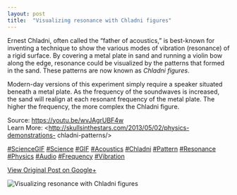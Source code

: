```yaml
---
layout: post
title:  "Visualizing resonance with Chladni figures"
---
```


Ernest Chladni, often called the “father of acoustics,” is best-known for
inventing a technique to show the various modes of vibration (resonance) of a
rigid surface. By covering a metal plate in sand and running a violin bow
along the edge, resonance could be visualized by the patterns that formed in
the sand. These patterns are now known as _Chladni figures_.  
  
Modern-day versions of this experiment simply require a speaker situated
beneath a metal plate. As the frequency of the soundwaves is increased, the
sand will realign at each resonant frequency of the metal plate. The higher
the frequency, the more complex the Chladni figure.  
  
Source: <https://youtu.be/wvJAgrUBF4w>  
Learn More: <http://skullsinthestars.com/2013/05/02/physics-demonstrations-
chladni-patterns/>  
  
[#ScienceGIF](https://plus.google.com/s/%23ScienceGIF/posts)
[#Science](https://plus.google.com/s/%23Science/posts)
[#GIF](https://plus.google.com/s/%23GIF/posts)
[#Acoustics](https://plus.google.com/s/%23Acoustics/posts)
[#Chladni](https://plus.google.com/s/%23Chladni/posts)
[#Pattern](https://plus.google.com/s/%23Pattern/posts)
[#Resonance](https://plus.google.com/s/%23Resonance/posts)
[#Physics](https://plus.google.com/s/%23Physics/posts)
[#Audio](https://plus.google.com/s/%23Audio/posts)
[#Frequency](https://plus.google.com/s/%23Frequency/posts)
[#Vibration](https://plus.google.com/s/%23Vibration/posts)

[View Original Post on Google+](https://plus.google.com/+ColinSullender/posts/JhcDEDm6eFx)

![Visualizing resonance with Chladni figures](/assets/img/2015-05-29-Visualizing-resonance-with-Chladni-figures.gif)
